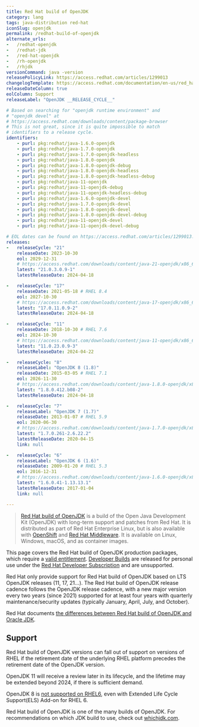 ```yaml
---
title: Red Hat build of OpenJDK
category: lang
tags: java-distribution red-hat
iconSlug: openjdk
permalink: /redhat-build-of-openjdk
alternate_urls:
-   /redhat-openjdk
-   /redhat-jdk
-   /red-hat-openjdk
-   /rh-openjdk
-   /rhjdk
versionCommand: java -version
releasePolicyLink: https://access.redhat.com/articles/1299013
changelogTemplate: https://access.redhat.com/documentation/en-us/red_hat_build_of_openjdk/__RELEASE_CYCLE__
releaseDateColumn: true
eolColumn: Support
releaseLabel: "OpenJDK __RELEASE_CYCLE__"

# Based on searching for "openjdk runtime environment" and
# "openjdk devel" at
# https://access.redhat.com/downloads/content/package-browser
# This is not great, since it is quite impossible to match
# identifiers to a release cycle.
identifiers:
    - purl: pkg:redhat/java-1.6.0-openjdk
    - purl: pkg:redhat/java-1.7.0-openjdk
    - purl: pkg:redhat/java-1.7.0-openjdk-headless
    - purl: pkg:redhat/java-1.8.0-openjdk
    - purl: pkg:redhat/java-1.8.0-openjdk-debug
    - purl: pkg:redhat/java-1.8.0-openjdk-headless
    - purl: pkg:redhat/java-1.8.0-openjdk-headless-debug
    - purl: pkg:redhat/java-11-openjdk
    - purl: pkg:redhat/java-11-openjdk-debug
    - purl: pkg:redhat/java-11-openjdk-headless-debug
    - purl: pkg:redhat/java-1.6.0-openjdk-devel
    - purl: pkg:redhat/java-1.7.0-openjdk-devel
    - purl: pkg:redhat/java-1.8.0-openjdk-devel
    - purl: pkg:redhat/java-1.8.0-openjdk-devel-debug
    - purl: pkg:redhat/java-11-openjdk-devel
    - purl: pkg:redhat/java-11-openjdk-devel-debug

# EOL dates can be found on https://access.redhat.com/articles/1299013.
releases:
-   releaseCycle: "21"
    releaseDate: 2023-10-30
    eol: 2029-12-31
    # https://access.redhat.com/downloads/content/java-21-openjdk/x86_64/package-latest
    latest: "21.0.3.0.9-1"
    latestReleaseDate: 2024-04-18

-   releaseCycle: "17"
    releaseDate: 2021-05-18 # RHEL 8.4
    eol: 2027-10-30
    # https://access.redhat.com/downloads/content/java-17-openjdk/x86_64/package-latest
    latest: "17.0.11.0.9-2"
    latestReleaseDate: 2024-04-18

-   releaseCycle: "11"
    releaseDate: 2018-10-30 # RHEL 7.6
    eol: 2024-10-30
    # https://access.redhat.com/downloads/content/java-11-openjdk/x86_64/package-latest
    latest: "11.0.23.0.9-3"
    latestReleaseDate: 2024-04-22

-   releaseCycle: "8"
    releaseLabel: "OpenJDK 8 (1.8)"
    releaseDate: 2015-03-05 # RHEL 7.1
    eol: 2026-11-30
    # https://access.redhat.com/downloads/content/java-1.8.0-openjdk/x86_64/package-latest
    latest: "1.8.0.412.b08-2"
    latestReleaseDate: 2024-04-18

-   releaseCycle: "7"
    releaseLabel: "OpenJDK 7 (1.7)"
    releaseDate: 2013-01-07 # RHEL 5.9
    eol: 2020-06-30
    # https://access.redhat.com/downloads/content/java-1.7.0-openjdk/x86_64/package-latest
    latest: "1.7.0.261-2.6.22.2"
    latestReleaseDate: 2020-04-15
    link: null

-   releaseCycle: "6"
    releaseLabel: "OpenJDK 6 (1.6)"
    releaseDate: 2009-01-20 # RHEL 5.3
    eol: 2016-12-31
    # https://access.redhat.com/downloads/content/java-1.6.0-openjdk/x86_64/package-latest
    latest: "1.6.0.41-1.13.13.1"
    latestReleaseDate: 2017-01-04
    link: null

---
```


> [Red Hat build of OpenJDK](https://access.redhat.com/products/openjdk/) is a build of the Open
> Java Development Kit (OpenJDK) with long-term support and patches from Red Hat. It is distributed
> as part of Red Hat Enterprise Linux, but is also available with [OpenShift](https://www.redhat.com/en/technologies/cloud-computing/openshift)
> and [Red Hat Middleware](https://developers.redhat.com/middleware). It is available on Linux,
> Windows, macOS, and as container images.

This page covers the Red Hat build of OpenJDK production packages, which require a
[valid entitlement](https://access.redhat.com/articles/1299013#OpenJDK_Entitlements).
[Developer Builds](https://developers.redhat.com/products/openjdk/download) are released
for personal use under the [Red Hat Developer Subscription](https://developers.redhat.com/terms-and-conditions)
and are unsupported.

Red Hat only provide support for Red Hat build of OpenJDK based on LTS
OpenJDK releases (11, 17, 21…). The Red Hat build of OpenJDK release
cadence follows the OpenJDK release cadence, with a new major version every
two years (since 2021) supported for at least four years with quarterly
maintenance/security updates (typically January, April, July, and October).

Red Hat documents [the differences between Red Hat build of OpenJDK and Oracle JDK](https://access.redhat.com/solutions/2489791).

## Support

Red Hat build of OpenJDK versions can fall out of support on versions of
RHEL if the retirement date of the underlying RHEL platform precedes the
retirement date of the OpenJDK version.

OpenJDK 11 will receive a review later in its lifecycle, and the lifetime may be extended beyond
2024, if there is sufficient demand.

OpenJDK 8 is [not supported on RHEL6](https://access.redhat.com/articles/4997301), even with
Extended Life Cycle Support(ELS) Add-on for RHEL 6.

Red Hat build of OpenJDK is one of the many builds of OpenJDK. For
recommendations on which JDK build to use, check out [whichjdk.com](https://whichjdk.com/#red-hat-openjdk).
